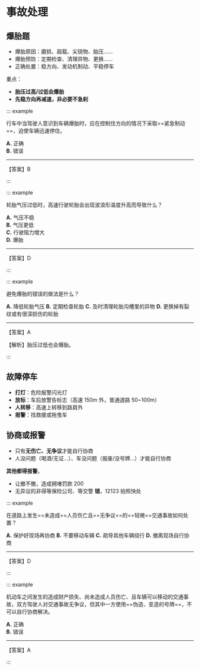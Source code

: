 # 事故处理

## 爆胎题

- 爆胎原因：磨损、超载、尖锐物、胎压……
- 爆胎预防：定期检查、清理异物、更换……
- 正确处置：稳方向、发动机制动、平稳停车

重点：

- **胎压过高/过低会爆胎**
- **先稳方向再减速，非必要不急刹**

::: example

行车中当驾驶人意识到车辆爆胎时，应在控制住方向的情况下采取==紧急制动==，迫使车辆迅速停住。

**A.** 正确<br>
**B.** 错误

---

【答案】B

:::

::: example

轮胎气压过低时，高速行驶轮胎会出现波浪形温度升高而导致什么？

**A.** 气压不稳<br>
**B.** 气压更低<br>
**C.** 行驶阻力增大<br>
**D.** 爆胎

---

【答案】D

:::

::: example

避免爆胎的错误的做法是什么？

**A.** 降低轮胎气压
**B.** 定期检查轮胎
**C.** 及时清理轮胎沟槽里的异物
**D.** 更换掉有裂纹或有很深损伤的轮胎

---

【答案】A

【解析】胎压过低也会爆胎。

:::

## 故障停车

- **打灯**：危险报警闪光灯
- **放标**：车后放警告标志（高速 150m 外，普通道路 50~100m）
- **人转移**：高速上转移到路肩外
- **报警**：找救援或拖曳车

## 协商或报警

- 只有**无伤亡、无争议**才能自行协商
- 人没问题（喝酒/无证…）、车没问题（报废/没号牌…）才能自行协商

**其他都得报警**。

- 让撤不撤，造成拥堵罚款 200
- 无异议的非得等保险公司、等交警 **错**，12123 拍照快处

::: example

在道路上发生==未造成==人员伤亡且==无争议==的==轻微==交通事故如何处置？

**A.** 保护好现场再协商
**B.** 不要移动车辆
**C.** 疏导其他车辆绕行
**D.** 撤离现场自行协商

---

【答案】D

:::

::: example

机动车之间发生的造成财产损失、尚未造成人员伤亡、且车辆可以移动的交通事故，双方驾驶人对交通事故无争议，但其中一方使用==伪造、变造的号牌==，不可以自行协商解决。

**A.** 正确<br>
**B.** 错误

---

【答案】A

:::
